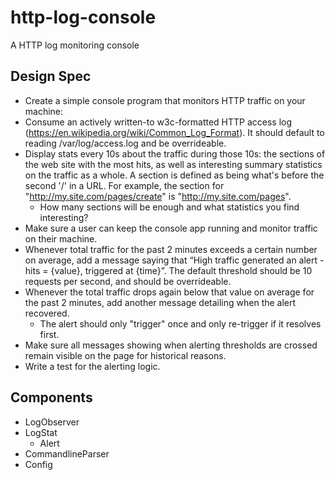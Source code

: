 # http-log-console
A HTTP log monitoring console

## Design Spec
- Create a simple console program that monitors HTTP traffic on your machine:
- Consume an actively written-to w3c-formatted HTTP access log (https://en.wikipedia.org/wiki/Common_Log_Format). It should default to reading /var/log/access.log and be overrideable.
- Display stats every 10s about the traffic during those 10s: the sections of the web site with the most hits, as well as interesting summary statistics on the traffic as a whole. A section is defined as being what's before the second '/' in a URL. For example, the section for "http://my.site.com/pages/create" is "http://my.site.com/pages".
  - How many sections will be enough and what statistics you find interesting?
- Make sure a user can keep the console app running and monitor traffic on their machine.
- Whenever total traffic for the past 2 minutes exceeds a certain number on average, add a message saying that “High traffic generated an alert - hits = {value}, triggered at {time}”. The default threshold should be 10 requests per second, and should be overrideable.
- Whenever the total traffic drops again below that value on average for the past 2 minutes, add another message detailing when the alert recovered.
  - The alert should only "trigger" once and only re-trigger if it resolves first.
- Make sure all messages showing when alerting thresholds are crossed remain visible on the page for historical reasons.
- Write a test for the alerting logic.

## Components
- LogObserver
- LogStat
  - Alert
- CommandlineParser
- Config
